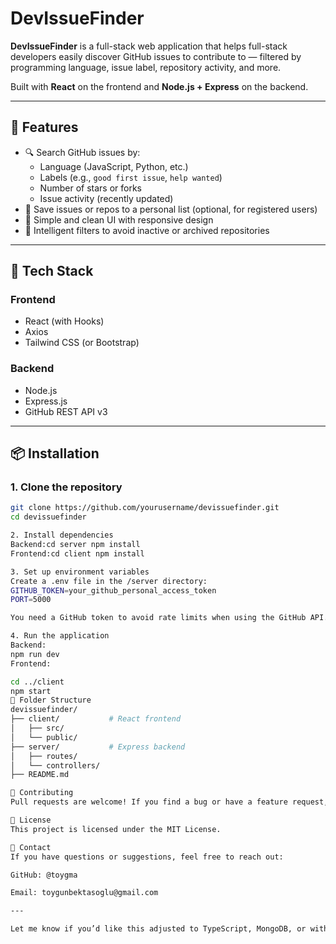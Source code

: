 # DevIssueFinder

**DevIssueFinder** is a full-stack web application that helps full-stack developers easily discover GitHub issues to contribute to — filtered by programming language, issue label, repository activity, and more.

Built with **React** on the frontend and **Node.js + Express** on the backend.

---

## 🌟 Features

- 🔍 Search GitHub issues by:
  - Language (JavaScript, Python, etc.)
  - Labels (e.g., `good first issue`, `help wanted`)
  - Number of stars or forks
  - Issue activity (recently updated)
- 💾 Save issues or repos to a personal list (optional, for registered users)
- 📄 Simple and clean UI with responsive design
- 🧠 Intelligent filters to avoid inactive or archived repositories

---

## 🚀 Tech Stack

### Frontend
- React (with Hooks)
- Axios
- Tailwind CSS (or Bootstrap)

### Backend
- Node.js
- Express.js
- GitHub REST API v3

---

## 📦 Installation

### 1. Clone the repository

```bash
git clone https://github.com/yourusername/devissuefinder.git
cd devissuefinder

2. Install dependencies
Backend:cd server npm install
Frontend:cd client npm install

3. Set up environment variables
Create a .env file in the /server directory:
GITHUB_TOKEN=your_github_personal_access_token
PORT=5000

You need a GitHub token to avoid rate limits when using the GitHub API.

4. Run the application
Backend:
npm run dev
Frontend:

cd ../client
npm start
📁 Folder Structure
devissuefinder/
├── client/           # React frontend
│   ├── src/
│   └── public/
├── server/           # Express backend
│   ├── routes/
│   └── controllers/
├── README.md

🤝 Contributing
Pull requests are welcome! If you find a bug or have a feature request, feel free to open an issue.

📄 License
This project is licensed under the MIT License.

💬 Contact
If you have questions or suggestions, feel free to reach out:

GitHub: @toygma

Email: toygunbektasoglu@gmail.com

---

Let me know if you’d like this adjusted to TypeScript, MongoDB, or with authentication features like GitHub OAuth.
